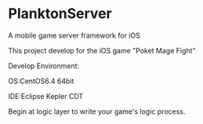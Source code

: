 PlanktonServer
==============

A mobile game server framework for iOS

This project develop for the iOS game "Poket Mage Fight"

Develop Environment:

OS:CentOS6.4 64bit

IDE:Eclipse Kepler CDT

Begin at logic layer to write your game's logic process.
